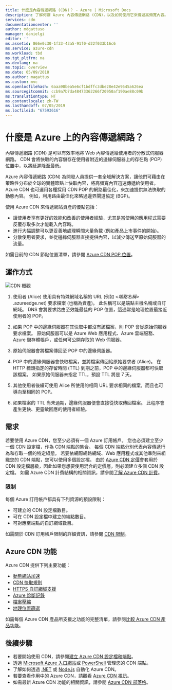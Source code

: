 ```yaml
---
title: 什麼是內容傳遞網路 (CDN)？ - Azure | Microsoft Docs
description: 了解何謂 Azure 內容傳遞網路 (CDN)，以及如何使用它來傳遞高頻寬內容。
services: cdn
documentationcenter: ''
author: mdgattuso
manager: danielgi
editor: ''
ms.assetid: 866e0c30-1f33-43a5-91f0-d22f033b16c6
ms.service: azure-cdn
ms.workload: tbd
ms.tgt_pltfrm: na
ms.devlang: na
ms.topic: overview
ms.date: 05/09/2018
ms.author: magattus
ms.custom: mvc
ms.openlocfilehash: 6aaa98bea5e6cf1bdffc3dbe28e42e9545a626ea
ms.sourcegitcommit: ccb9a7b7da48473362266f20950af190ae88c09b
ms.translationtype: HT
ms.contentlocale: zh-TW
ms.lasthandoff: 07/05/2019
ms.locfileid: "67593616"
---
```

# <a name="what-is-a-content-delivery-network-on-azure"></a>什麼是 Azure 上的內容傳遞網路？
內容傳遞網路 (CDN) 是可以有效率地將 Web 內容傳遞給使用者的分散式伺服器網路。 CDN 會將快取的內容儲存在使用者附近的邊緣伺服器上的存在點 (POP) 位置中，以將延遲降至最低。 

Azure 內容傳遞網路 (CDN) 為開發人員提供一套全域解決方案，讓他們可藉由在策略性分布於全球的實體節點上快取內容，將高頻寬內容迅速傳遞給使用者。 Azure CDN 也可運用各種採用 CDN POP 的網路最佳化，來加速提供無法快取的動態內容。 例如，利用路由最佳化來略過邊界閘道協定 (BGP)。

使用 Azure CDN 來傳遞網站資產的優點包括：

* 讓使用者享有更好的效能和改善的使用者經驗，尤其是當使用的應用程式需要反覆存取多次才能載入內容時。
* 進行大幅調整可以更妥善地處理瞬間大量負載 (例如產品上市事件的開始)。
* 分散使用者要求，並從邊緣伺服器直接提供內容，以減少傳送至原始伺服器的流量。

如需目前的 CDN 節點位置清單，請參閱 [Azure CDN POP 位置](cdn-pop-locations.md)。

## <a name="how-it-works"></a>運作方式
![CDN 概觀](./media/cdn-overview/cdn-overview.png)

1. 使用者 (Alice) 使用具有特殊網域名稱的 URL (例如 _&lt;端點名稱&gt;_ .azureedge.net) 要求檔案 (也稱為資產)。 此名稱可以是端點主機名稱或自訂網域。 DNS 會將要求路由至效能最佳的 POP 位置，這通常是地理位置最接近使用者的 POP。
    
2. 如果 POP 中的邊緣伺服器在其快取中都沒有該檔案，則 POP 會從原始伺服器要求檔案。 原始伺服器可以是 Azure Web 應用程式、Azure 雲端服務、Azure 儲存體帳戶，或任何可公開存取的 Web 伺服器。
   
3. 原始伺服器會將檔案傳回至 POP 中的邊緣伺服器。
    
4. POP 中的邊緣伺服器會快取檔案，並將檔案傳回給原始要求者 (Alice)。 在 HTTP 標頭指定的存留時間 (TTL) 到期之前，POP 中的邊緣伺服器都可快取該檔案。 如果原始伺服器未指定 TTL，預設 TTL 將是 7 天。
    
5. 其他使用者後續可使用 Alice 所使用的相同 URL 要求相同的檔案，而且也可導向至相同的 POP。
    
6. 如果檔案的 TTL 尚未過期，邊緣伺服器便會直接從快取傳回檔案。 此程序會產生更快、更靈敏回應的使用者經驗。

## <a name="requirements"></a>需求
若要使用 Azure CDN，您至少必須有一個 Azure 訂用帳戶。 您也必須建立至少一個 CDN 設定檔，作為 CDN 端點的集合。 每個 CDN 端點分別代表內容傳遞行為和存取一個的特定組態。 若要依網際網路網域、Web 應用程式或其他準則來組織您的 CDN 端點，您可以使用多個設定檔。 由於 [Azure CDN 定價](https://azure.microsoft.com/pricing/details/cdn/)會套用於 CDN 設定檔層級，因此如果您想要使用混合的定價層，則必須建立多個 CDN 設定檔。 如需 Azure CDN 計費結構的相關資訊，請參閱[了解 Azure CDN 計費](cdn-billing.md)。

### <a name="limitations"></a>限制
每個 Azure 訂用帳戶都具有下列資源的預設限制：
 - 可建立的 CDN 設定檔數目。
 - 可在 CDN 設定檔中建立的端點數目。 
 - 可對應至端點的自訂網域數目。

如需關於 CDN 訂用帳戶限制的詳細資訊，請參閱 [CDN 限制](https://docs.microsoft.com/azure/azure-subscription-service-limits)。
    
## <a name="azure-cdn-features"></a>Azure CDN 功能
Azure CDN 提供下列主要功能︰

- [動態網站加速](cdn-dynamic-site-acceleration.md)
- [CDN 快取規則](cdn-caching-rules.md)
- [HTTPS 自訂網域支援](cdn-custom-ssl.md)
- [Azure 診斷記錄](cdn-azure-diagnostic-logs.md)
- [檔案壓縮](cdn-improve-performance.md)
- [地理位置篩選](cdn-restrict-access-by-country.md)

如需每個 Azure CDN 產品所支援之功能的完整清單，請參閱[比較 Azure CDN 產品功能](cdn-features.md)。

## <a name="next-steps"></a>後續步驟
- 若要開始使用 CDN，請參閱[建立 Azure CDN 設定檔和端點](cdn-create-new-endpoint.md)。
- 透過 [Microsoft Azure 入口網站](https://portal.azure.com)或 [PowerShell](cdn-manage-powershell.md) 管理您的 CDN 端點。
- 了解如何透過 [.NET](cdn-app-dev-net.md) 或 [Node.js](cdn-app-dev-node.md) 自動化 Azure CDN。
- 若要查看作用中的 Azure CDN，請觀看 [Azure CDN 視訊](https://azure.microsoft.com/resources/videos/index/?services=cdn&sort=newest)。
- 如需最新 Azure CDN 功能的相關資訊，請參閱 [Azure CDN 部落格](https://azure.microsoft.com/blog/tag/azure-cdn/)。
